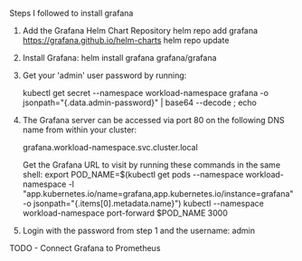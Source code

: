 Steps I followed to install grafana

1.  Add the Grafana Helm Chart Repository
	helm repo add grafana https://grafana.github.io/helm-charts
	helm repo update
2. Install Grafana:
	helm install grafana grafana/grafana

1. Get your 'admin' user password by running:

   kubectl get secret --namespace workload-namespace grafana -o jsonpath="{.data.admin-password}" | base64 --decode ; echo


2. The Grafana server can be accessed via port 80 on the following DNS name from within your cluster:

   grafana.workload-namespace.svc.cluster.local

   Get the Grafana URL to visit by running these commands in the same shell:
     export POD_NAME=$(kubectl get pods --namespace workload-namespace -l "app.kubernetes.io/name=grafana,app.kubernetes.io/instance=grafana" -o jsonpath="{.items[0].metadata.name}")
     kubectl --namespace workload-namespace port-forward $POD_NAME 3000

3. Login with the password from step 1 and the username: admin

TODO - Connect Grafana to Prometheus
